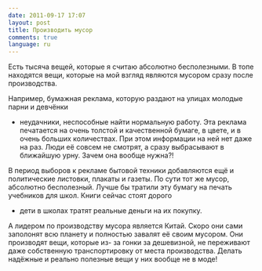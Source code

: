 ```yaml
---
date: 2011-09-17 17:07
layout: post
title: Производить мусор
comments: true
language: ru
---
```


Есть тысяча вещей, которые я считаю абсолютно бесполезными. В топе находятся
вещи, которые на мой взгляд являются мусором сразу после производства.

Например, бумажная реклама, которую раздают на улицах молодые парни и девчёнки
- неудачники, неспособные найти нормальную работу. Эта реклама печатается на
очень толстой и качественной бумаге, в цвете, и в очень больших количествах.
При этом информации на ней нет даже на раз. Люди её совсем не смотрят, а сразу
выбрасывают в ближайшую урну. Зачем она вообще нужна?!

В период выборов к рекламе бытовой техники добавляются ещё и политические
листовки, плакаты и газеты. По сути тот же мусор, абсолютно бесполезный. Лучше
бы тратили эту бумагу на печать учебников для школ. Книги сейчас стоят дорого
- дети в школах тратят реальные деньги на их покупку.

А лидером по производству мусора является Китай. Скоро они сами заполонят всю
планету и полностью завалят её своим мусором. Они производят вещи, которые из-
за гонки за дешевизной, не переживают даже собственную транспортировку от
места производства. Делать надёжные и реально полезные вещи у них вообще не в
моде!

